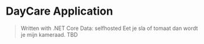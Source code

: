 # DayCare Application

> Written with .NET Core
> Data: selfhosted
> Eet je sla of tomaat dan wordt je mijn kameraad.
> TBD